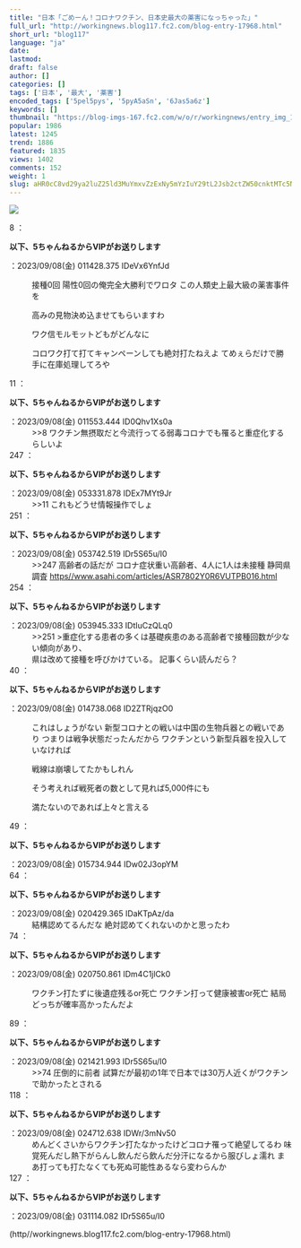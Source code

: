 ```yaml
---
title: "日本「ごめーん！コロナワクチン、日本史最大の薬害になっちゃった」"
full_url: "http://workingnews.blog117.fc2.com/blog-entry-17968.html"
short_url: "blog117"
language: "ja"
date: 
lastmod: 
draft: false
author: []
categories: []
tags: ['日本', '最大', '薬害']
encoded_tags: ['5pel5pys', '5pyA5aSn', '6Jas5a6z']
keywords: []
thumbnail: "https://blog-imgs-167.fc2.com/w/o/r/workingnews/entry_img_17968.jpg"
popular: 1986
latest: 1245
trend: 1886
featured: 1835
views: 1402
comments: 152
weight: 1
slug: aHR0cC8vd29ya2luZ25ld3MuYmxvZzExNy5mYzIuY29tL2Jsb2ctZW50cnktMTc5NjguaHRtbA==
---
```


![](https://blog-imgs-167.fc2.com/w/o/r/workingnews/entry_img_17968.jpg)

<dl class='thread'><dt>8 ：<p><b>以下、5ちゃんねるからVIPがお送りします</b></p>：2023/09/08(金) 011428.375 IDeVx6YnfJd </dt><dd><p>接種0回 陽性0回の俺完全大勝利でワロタ この人類史上最大級の薬害事件を</p> <dd><p>高みの見物決め込ませてもらいますわ </p><dd><p>ワク信モルモットどもがどんなに</p> <dd><p>コロワク打て打てキャンペーンしても絶対打たねえよ てめぇらだけで勝手に在庫処理してろや</p> <dd> </dd></dd></dd></dd></dd><dt>11 ：<p><b>以下、5ちゃんねるからVIPがお送りします</b></p>：2023/09/08(金) 011553.444 ID0Qhv1Xs0a </dt><dd>>>8 ワクチン無摂取だと今流行ってる弱毒コロナでも罹ると重症化するらしいよ <dd> <dd> </dd></dd></dd><dt>247 ：<p><b>以下、5ちゃんねるからVIPがお送りします</b></p>：2023/09/08(金) 053331.878 IDEx7MYt9Jr </dt><dd>>>11 これもどうせ情報操作でしょ <dd> </dd></dd><dt>251 ：<p><b>以下、5ちゃんねるからVIPがお送りします</b></p>：2023/09/08(金) 053742.519 IDr5S65u/I0 </dt><dd>>>247 高齢者の話だが コロナ症状重い高齢者、4人に1人は未接種 静岡県調査 <a href='https//www.asahi.com/articles/ASR7802Y0R6VUTPB016.html' target='_blank'>https//www.asahi.com/articles/ASR7802Y0R6VUTPB016.html</a> </dd><dt>254 ：<p><b>以下、5ちゃんねるからVIPがお送りします</b></p>：2023/09/08(金) 053945.333 IDtIuCzQLq0 </dt><dd>>>251 >重症化する患者の多くは基礎疾患のある高齢者で接種回数が少ない傾向があり、 <dd>県は改めて接種を呼びかけている。 記事くらい読んだら？ <dd> <dd> </dd></dd></dd></dd><dt>40 ：<p><b>以下、5ちゃんねるからVIPがお送りします</b></p>：2023/09/08(金) 014738.068 ID2ZTRjqzO0 </dt><dd><p>これはしょうがない 新型コロナとの戦いは中国の生物兵器との戦いであり つまりは戦争状態だったんだから ワクチンという新型兵器を投入していなければ</p> <dd><p>戦線は崩壊してたかもしれん </p><dd><p>そう考えれば戦死者の数として見れば5,000件にも</p> <dd><p>満たないのであれば上々と言える </p></dd></dd></dd></dd><dt>49 ：<p><b>以下、5ちゃんねるからVIPがお送りします</b></p>：2023/09/08(金) 015734.944 IDw02J3opYM </dt><dt>64 ：<p><b>以下、5ちゃんねるからVIPがお送りします</b></p>：2023/09/08(金) 020429.365 IDaKTpAz/da </dt><dd>結構認めてるんだな 絶対認めてくれないのかと思ったわ <dd> </dd></dd><dt>74 ：<p><b>以下、5ちゃんねるからVIPがお送りします</b></p>：2023/09/08(金) 020750.861 IDm4C1jlCk0 </dt><dd><p>ワクチン打たずに後遺症残るor死亡 ワクチン打って健康被害or死亡 結局どっちが確率高かったんだよ</p> <dd> <dd> </dd></dd></dd><dt>89 ：<p><b>以下、5ちゃんねるからVIPがお送りします</b></p>：2023/09/08(金) 021421.993 IDr5S65u/I0 </dt><dd>>>74 圧倒的に前者 試算だが最初の1年で日本では30万人近くがワクチンで助かったとされる <dd> </dd></dd><dt>118 ：<p><b>以下、5ちゃんねるからVIPがお送りします</b></p>：2023/09/08(金) 024712.638 IDWr/3mNv50 </dt><dd>めんどくさいからワクチン打たなかったけどコロナ罹って絶望してるわ 味覚死んだし熱下がらんし飲んだら飲んだ分汗になるから服びしょ濡れ まあ打っても打たなくても死ぬ可能性あるなら変わらんか <dd> </dd></dd><dt>127 ：<p><b>以下、5ちゃんねるからVIPがお送りします</b></p>：2023/09/08(金) 031114.082 IDr5S65u/I0 </dt></dl> 

(http//workingnews.blog117.fc2.com/blog-entry-17968.html)
